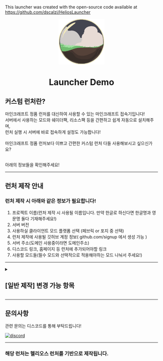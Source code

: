 

This launcher was created with the open-source code available at
https://github.com/dscalzi/HeliosLauncher


<p align="center"><img src="./app/assets/images/SealCircle.png" width="150px" height="150px" alt="aventium softworks"></p>

<h1 align="center">Launcher Demo</h1>

<h2>커스텀 런처란?</h2>

마인크래프트 정품 런처를 대신하여 사용할 수 있는 마인크래프트 접속기입니다!<br>
서버에서 사용하는 모드와 쉐이더팩, 리소스팩 등을 간편하고 쉽게 자동으로 설치해주며, <br>런처 실행 시 서버에 바로 접속하게 설정도 가능합니다!<br><br>
마인크래프트 정품 런처보다 이쁘고 간편한 커스텀 런처 다들 사용해보시고 싶으신가요?<br><br>

아래의 정보들을 확인해주세요!


---

## 런처 제작 안내

<h3>런처 제작 시 아래와 같은 정보가 필요합니다!</h3>

1. 프로젝트 이름(런처 제작 시 사용될 이름입니다. 만약 한글로 하신다면 한글명과 영문명 둘다 기재해주세요!)
2. 서버 버전
3. 사용하실 클라이언트 모드 플랫폼 선택 (페브릭 or 포지 중 선택)
4. 런처 제작에 사용될 깃허브 계정 정보( github.com/signup 에서 생성 가능 )
5. 서버 주소(도메인 사용중이라면 도메인주소)
6. 디스코드 링크, 홈페이지 등 런처에 추가되어야할 링크
7. 사용할 모드들(필수 모드와 선택적으로 적용해야하는 모드 나눠서 주세요!)


---


<details>
<summary><h2>[일반 제작] 변경 가능 항목</h2></summary>
<div markdown="1">
  <ul>
    <li>[일반 제작]은 지인서버에 최적화된 제작 방식입니다!</li>
    서버 메인 로고 이미지, 백그라운드 배경, 서버 아이콘, 런처 exe 아이콘, 런처 로딩 화면, 링크

###### 아래의 샘플은 준우 공방의 아림 셀러님께서 디자인하신 샘플입니다.
<p align="center"><img src="https://github.com/BabyBear7/launcher-demo/raw/main/img/launcher%20sample1.png" alt="gh actions">
<p align="center"><img src="https://github.com/BabyBear7/launcher-demo/raw/main/img/launcher%20sample2.png" alt="gh actions">
<p align="center"><img src="https://github.com/BabyBear7/launcher-demo/raw/main/img/launcher%20loading.gif" alt="gh actions">

</ul>
</div>
</details>
<!-- 
<details>
<summary><h2>[커스텀 제작] 변경 가능 항목</h2></summary>
<div markdown="1">
  <ul>
    <li>[커스텀 제작]은 스트리머 서버 등 런처의 모든 항목을 커스텀하기 위해 최적화된 제작 방식입니다!</li>
    <li><del>런처 NEWS,</del> 별도 폰트, 깃 readme.md 커스텀, 게임 해상도 기본 값, option.txt 값, 쉐이더팩, 리소스팩, server.dat 등의 런처 커스텀에 관한 모든 것</li>

<h3 align="center">[샘플 이미지 준비중]</h3>

</ul>
</div>
</details> -->


---


## 문의사항

관련 문의는 디스코드를 통해 부탁드립니다!

[![discord](https://discordapp.com/api/guilds/1249255497471758386/embed.png?style=banner3)][discord]

---

### 해당 런처는 헬리오스 런처를 기반으로 제작됩니다.


[nodejs]: https://nodejs.org/en/ 'Node.js'
[vscode]: https://code.visualstudio.com/ 'Visual Studio Code'
[mainprocess]: https://electronjs.org/docs/tutorial/application-architecture#main-and-renderer-processes 'Main Process'
[rendererprocess]: https://electronjs.org/docs/tutorial/application-architecture#main-and-renderer-processes 'Renderer Process'
[chromedebugger]: https://marketplace.visualstudio.com/items?itemName=msjsdiag.debugger-for-chrome 'Debugger for Chrome'
[discord]: https://discord.gg/92Jb3BBgyj 'Discord'
[wiki]: https://github.com/dscalzi/HeliosLauncher/wiki 'wiki'
[nebula]: https://github.com/dscalzi/Nebula 'dscalzi/Nebula'
[v2branch]: https://github.com/dscalzi/HeliosLauncher/tree/ts-refactor 'v2 branch'
